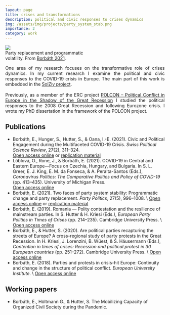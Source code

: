 ```yaml
---
layout: page
title: crises and transformations
description: political and civic responses to crises dynamics
img: /assets/img/projects/party_system_stab.png
importance: 2
category: work
---
```


<div class="profile float-left" style="width:50%">
    <img class="img-fluid rounded z-depth-1" src="{{ '/assets/img/projects/party_system_stab.png' | relative_url }}" />
<div class="caption">
    Party replacement and programmatic volatility. From <a href="https://journals.sagepub.com/doi/full/10.1177/1354068820917628" target="_blank">Borbáth 2021</a>.
</div>
</div>

<div class="clearfix" style="text-align:justify">

One area of my research focuses on the transformative role of crises dynamics. In my current research I examine the political and civic responses to the COVID-19 crisis in Europe. The main part of this work is embedded in the <a href="https://solciv.blog/" target="_blank">SolZiv project</a>. 
<br><br>
Previously, as a member of the ERC project <a href="https://www.eui.eu/Projects/POLCON" target="_blank">POLCON – Political Conflict in Europe in the Shadow of the Great Recession</a> I studied the political responses to the 2008 Great Recession and following Eurozone crisis. I wrote my PhD dissertation in the framework of the POLCON project.

</div>

Publications
------

- Borbáth, E., Hunger, S., Hutter, S., & Oana, I.-E. (2021). Civic and Political Engagement during the Multifaceted COVID-19 Crisis. <i>Swiss Political Science Review</i>, 27(2), 311–324. <br>
<a href="https://doi.org/10.1111/spsr.12446" target="_blank">Open access online</a> or <a href="https://doi.org/10.7910/DVN/YNBJWK" target="_blank">replication material</a>
- Löblová, O., Rone, J., & Borbáth, E. (2021). COVID-19 in Central and Eastern Europe—Focus on Czechia, Hungary, and Bulgaria. In S. L. Greer, E. J. King, E. M. da Fonseca, & A. Peralta-Santos (Eds.), <i>Coronavirus Politics: The Comparative Politics and Policy of COVID-19</i> (pp. 413–435). University of Michigan Press. <br>
<a href="https://www.fulcrum.org/concern/monographs/jq085n03q" target="_blank">Open access online</a>
- Borbáth, E. (2021). Two faces of party system stability: Programmatic change and party replacement. <i>Party Politics</i>, 27(5), 996–1008. \\
<a href="https://journals.sagepub.com/doi/full/10.1177/1354068820917628" target="_blank">Open access online</a> or <a href="https://doi.org/10.7910/DVN/DLM6CN" target="_blank">replication material</a>
- Borbáth, E. (2019). Romania — Polity contestation and the resilience of mainstream parties. In S. Hutter & H. Kriesi (Eds.), <i>European Party Politics in Times of Crises</i> (pp. 214–235). Cambridge University Press. \\
<a href="https://www.econstor.eu/handle/10419/210474/" target="_blank">Open access online</a>
- Borbáth, E., & Hutter, S. (2020). Are political parties recapturing the streets of Europe? A cross-regional study of party protests in the Great Recession. In H. Kriesi, J. Lorenzini, B. Wüest, & S. Häusermann (Eds.), <i>Contention in times of crises: Recession and political protest in 30 European countries</i> (pp. 251–272). Cambridge University Press. \\
<a href="https://www.econstor.eu/handle/10419/240922" target="_blank">Open access online</a>
- Borbáth, E. (2018). Parties and protests in crisis-hit Europe: Continuity and change in the structure of political conflict. <i>European University Institute</i>. \\
<a href="https://doi.org/10.2870/06635" target="_blank">Open access online</a>

Working papers
------
- Borbáth, E., Höltmann G., & Hutter, S. The Mobilizing Capacity of Organized Civil Society
during the Pandemic.
